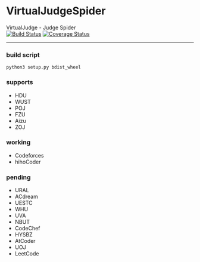 # VirtualJudgeSpider
VirtualJudge - Judge Spider  
[![Build Status](https://travis-ci.org/VirtualJudge/Spider.svg?branch=master)](https://travis-ci.org/VirtualJudge/Spider)
[![Coverage Status](https://coveralls.io/repos/github/VirtualJudge/Spider/badge.svg?branch=master)](https://coveralls.io/github/VirtualJudge/Spider?branch=master)
***
### build script
`python3 setup.py bdist_wheel`

### supports
 - HDU
 - WUST
 - POJ
 - FZU
 - Aizu
 - ZOJ
 
### working
 - Codeforces
 - hihoCoder
 
### pending
 - URAL
 - ACdream
 - UESTC
 - WHU
 - UVA
 - NBUT
 - CodeChef
 - HYSBZ
 - AtCoder
 - UOJ
 - LeetCode

